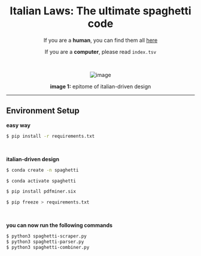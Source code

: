 <div align="center">

# Italian Laws: The ultimate spaghetti code

If you are a **human**, you can find them all [here](https://www.normattiva.it/staticPage/codici)

If you are a **computer**, please read `index.tsv`

<br>

![image](https://user-images.githubusercontent.com/55017307/216944897-2ec94c88-3051-40fe-a0ce-2af89caf9bb3.png)

**image 1:** epitome of italian-driven design

</div>

----

## Environment Setup

**easy way**

```bash
$ pip install -r requirements.txt
```

<br />

**italian-driven design**

```bash
$ conda create -n spaghetti
```

```bash
$ conda activate spaghetti
```

```bash
$ pip install pdfminer.six
```

```bash
$ pip freeze > requirements.txt
```

<br />

**you can now run the following commands**

```bash
$ python3 spaghetti-scraper.py
$ python3 spaghetti-parser.py
$ python3 spaghetti-combiner.py
```
